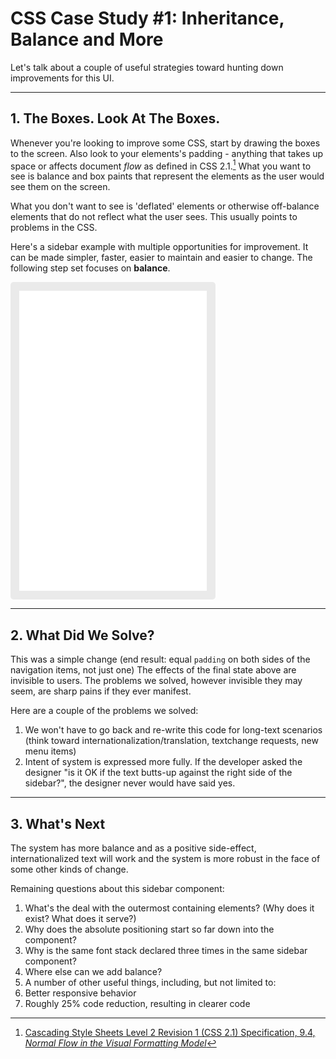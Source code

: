 # CSS Case Study #1: Inheritance, Balance and More

Let's talk about a couple of useful strategies toward hunting down
improvements for this UI.

---

## 1. The Boxes. Look At The Boxes.

Whenever you're looking to improve some CSS, start by drawing the boxes to the
screen. Also look to your elements's padding - anything that takes up space or
affects document _flow_ as defined in CSS 2.1.[^1]  What you want to see is
balance and box paints that represent the elements as the user would see them
on the screen.

What you don't want to see is 'deflated' elements or otherwise off-balance
elements that do not reflect what the user sees. This usually points to problems
in the CSS.

Here's a sidebar example with multiple opportunities for improvement.
It can be made simpler, faster, easier to maintain and easier to change.
The following step set focuses on **balance**.

<iframe src="examples/sidebar.html"></iframe>

---

## 2. What Did We Solve?

This was a simple change (end result: equal `padding` on both sides of the
navigation items, not just one) The effects of the final state above are
invisible to users. The problems we solved, however invisible they may seem,
are sharp pains if they ever manifest.

Here are a couple of the problems we solved:

1. We won't have to go back and re-write this code for long-text scenarios
   (think toward internationalization/translation, textchange requests,
   new menu items)
2. Intent of system is expressed more fully. If the developer asked the designer
   "is it OK if the text butts-up against the right side of the sidebar?",
   the designer never would have said yes.

---

## 3. What's Next

The system has more balance and as a positive side-effect, internationalized
text will work and the system is more robust in the face of some other kinds of
change.

Remaining questions about this sidebar component:
1. What's the deal with the outermost containing elements?
   (Why does it exist? What does it serve?)
2. Why does the absolute positioning start so far down into the component?
3. Why is the same font stack declared three times in the same sidebar
   component?
4. Where else can we add balance?
5. A number of other useful things, including, but not limited to:
6. Better responsive behavior
7. Roughly 25% code reduction, resulting in clearer code

<style>
  iframe {
    height: 480px;
    border: none;
    background-color: #eaeaea;
    padding: 1em;
    border-radius: 5px;
  }
</style>


[^1]: [Cascading Style Sheets Level 2 Revision 1 (CSS 2.1) Specification, 9.4, _Normal Flow in the Visual Formatting Model_](http://www.w3.org/TR/CSS21/visuren.html#normal-flow)
